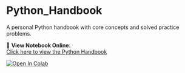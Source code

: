 # Python_Handbook
A personal Python handbook with core concepts and solved practice problems.

📘 **View Notebook Online**:  
[Click here to view the Python Handbook]([https://nbviewer.org/github/yourname/python_handbook/blob/main/handbook.ipynb](https://nbviewer.org/github/PhungDinhQuangAnh/Python_Handbook/blob/main/Python_Handbook.ipynb))

[![Open In Colab](https://colab.research.google.com/assets/colab-badge.svg)](
https://colab.research.google.com/github/PhungDinhQuangAnh/Python_Handbook/blob/main/Python_Handbook.ipynb)
